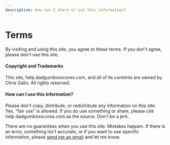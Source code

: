 ```yaml
---
description: How can I share or use this information?
---
```


# Terms

By visiting and using this site, you agree to these terms. If you don't agree, please don't use this site.

#### Copyright and Trademarks

This site, help.dadgumboxscores.com, and all of its contents are owned by Chris Gallo. All rights reserved.

#### How can I use this information?

Please don't copy, distribute, or redistribute any information on this site. Yes, "fair use" is allowed. If you do use something or share, please cite help.dadgumboxscores.com as the source. Don't be a jerk.

There are no guarantees when you use this site. Mistakes happen. If there is an error, something isn't accurate, or if you want to use specific information, please [send me an email](contact.md) and let me know.

